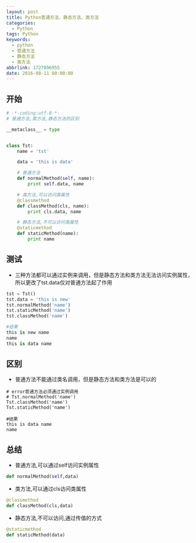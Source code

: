 ```yaml
---
layout: post
title: Python普通方法、静态方法、类方法
categories:
  - Python
tags: Python
keywords:
  - python
  - 普通方法
  - 静态方法
  - 类方法
abbrlink: 1727896955
date: 2016-08-11 00:00:00
---
```



## 开始

```python
# -*-coding:utf-8-*-
# 普通方法,类方法,静态方法的区别

__metaclass__ = type


class Tst:
    name = 'tst'

    data = 'this is data'

    # 普通方法
    def normalMethod(self, name):
        print self.data, name

    # 类方法,可以访问类属性
    @classmethod
    def classMethod(cls, name):
        print cls.data, name

    # 静态方法,不可以访问类属性
    @staticmethod
    def staticMethod(name):
        print name
```

## 测试

- 三种方法都可以通过实例来调用，但是静态方法和类方法无法访问实例属性，所以更改了tst.data仅对普通方法起了作用


```python
tst = Tst()
tst.data = 'this is new'
tst.normalMethod('name')
tst.staticMethod('name')
tst.classMethod('name')

#结果
this is new name
name
this is data name
```
## 区别

- 普通方法不能通过类名调用，但是静态方法和类方法是可以的

```
# error普通方法必须通过实例调用
# Tst.normalMethod('name')
Tst.classMethod('name')
Tst.staticMethod('name')

#结果
this is data name
name
```

## 总结
- 普通方法,可以通过self访问实例属性


```python
def normalMethod(self,data)
```

- 类方法,可以通过cls访问类属性


```python
@classmethod
def classMethod(cls,data)
```

- 静态方法,不可以访问,通过传值的方式


```python
@staticmethod
def staticMethod(data)
```
